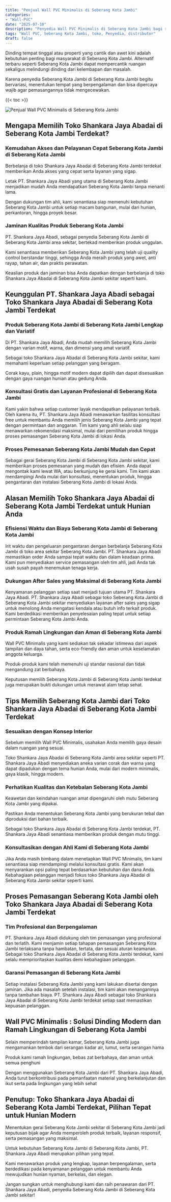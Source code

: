 ```yaml
---
title: "Penjual Wall PVC Minimalis di Seberang Kota Jambi"
categories: 
- "Wall-PVC"
date: "2025-07-10"
description: "Penyedia Wall PVC Minimalis di Seberang Kota Jambi bagi rumah, office, serta toko. Panel unggulan, pilihan motif, pilihan warna modern, dengan jasa penempatan oleh tenaga ahli berpengalaman dan kepastian resmi!|Jasa penyediaan Wall PVC Minimalis di Seberang Kota Jambi bagi kebutuhan hunian, perkantoran, atau gerai, beserta produk terbaik dan instalasi oleh teknisi profesional serta kepastian resmi.|Pilihan Wall PVC Minimalis di Seberang Kota Jambi yang andal bagi hunian, perkantoran, dan toko, dengan produk berkualitas dan penempatan oleh tenaga ahli berpengalaman dan garansi resmi.|Penyediaan Wall PVC Minimalis di Seberang Kota Jambi bagi tempat tinggal, kantor, serta gerai, beserta panel terbaik dan pemasangan ditangani oleh tenaga ahli profesional, disertai dengan jaminan resmi.}"
tags: "Wall PVC, Seberang Kota Jambi, toko, Penyedia, distributor"
draft: false
---
```


Dinding tempat tinggal atau properti yang cantik dan awet kini adalah kebutuhan penting bagi masyarakat di Seberang Kota Jambi. Alternatif terbaru seperti Seberang Kota Jambi dapat mempercantik ruangan sekaligus melindungi dinding dari kelembapan dan masalah.

Karena penyedia Seberang Kota Jambi di Seberang Kota Jambi begitu bervariasi, menentukan tempat yang berpengalaman dan bisa dipercaya wajib agar pemasangannya tidak mengecewakan.

{{< toc >}}

![Penjual Wall PVC Minimalis di Seberang Kota Jambi](/images/Wall-PVC/Penjual-Wall-PVC-Minimalis-di-Seberang-Kota-Jambi.png)


## Mengapa Memilih Toko Shankara Jaya Abadai di Seberang Kota Jambi Terdekat?

### Kemudahan Akses dan Pelayanan Cepat Seberang Kota Jambi di Seberang Kota Jambi

Berbelanja di toko Shankara Jaya Abadai di Seberang Kota Jambi terdekat memberikan Anda akses yang cepat serta layanan yang sigap.

Letak PT. Shankara Jaya Abadi yang utama di Seberang Kota Jambi menjadikan mudah Anda mendapatkan Seberang Kota Jambi tanpa menanti lama.

Dengan dukungan tim ahli, kami senantiasa siap memenuhi kebutuhan Seberang Kota Jambi untuk setiap macam bangunan, mulai dari hunian, perkantoran, hingga proyek besar.

### Jaminan Kualitas Produk Seberang Kota Jambi

PT. Shankara Jaya Abadi, sebagai penyedia Seberang Kota Jambi di Seberang Kota Jambi area sekitar, bertekad memberikan produk unggulan.

Kami senantiasa memberikan Seberang Kota Jambi yang telah uji quality control berstandar tinggi, sehingga Anda meraih produk yang awet, anti rayap, tahan air, dan praktis perawatan.

Keaslian produk dan jaminan bisa Anda dapatkan dengan berbelanja di toko Shankara Jaya Abadai di Seberang Kota Jambi sekitar seperti kami.

## Keunggulan PT. Shankara Jaya Abadi sebagai Toko Shankara Jaya Abadai di Seberang Kota Jambi Terdekat

### Produk Seberang Kota Jambi di Seberang Kota Jambi Lengkap dan Variatif

Di PT. Shankara Jaya Abadi, Anda mudah memilih Seberang Kota Jambi dengan varian motif, warna, dan dimensi yang amat variatif.

Sebagai toko Shankara Jaya Abadai di Seberang Kota Jambi sekitar, kami memahami keperluan setiap pelanggan yang beragam.

Corak kayu, plain, hingga motif modern dapat dipilih dan dapat disesuaikan dengan gaya ruangan hunian atau gedung Anda.

### Konsultasi Gratis dan Layanan Profesional di Seberang Kota Jambi

Kami yakin bahwa setiap customer layak mendapatkan pelayanan terbaik. Oleh karena itu, PT. Shankara Jaya Abadi menawarkan fasilitas konsultasi free untuk membantu Anda memilih jenis Seberang Kota Jambi yang tepat dengan permintaan dan anggaran. Tim kami yang ahli selalu siap menawarkan rekomendasi maksimal, mulai dari pemilihan produk hingga proses pemasangan Seberang Kota Jambi di lokasi Anda.

### Proses Pemesanan Seberang Kota Jambi Mudah dan Cepat

Sebagai gerai Seberang Kota Jambi di Seberang Kota Jambi sekitar, kami memberikan proses pemesanan yang mudah dan efisien. Anda dapat mengontak kami lewat WA, atau berkunjung ke gerai kami. Tim kami akan mendampingi Anda mulai dari konsultasi, menentukan produk, hingga pengantaran dan instalasi Seberang Kota Jambi di lokasi Anda.

## Alasan Memilih Toko Shankara Jaya Abadai di Seberang Kota Jambi Terdekat untuk Hunian Anda

### Efisiensi Waktu dan Biaya Seberang Kota Jambi di Seberang Kota Jambi

Irit waktu dan pengeluaran pengantaran dengan berbelanja Seberang Kota Jambi di toko area sekitar Seberang Kota Jambi. PT. Shankara Jaya Abadi memastikan order Anda sampai tepat waktu dan dalam keadaan prima. Kami pun menyediakan service pemasangan oleh tim ahli, jadi Anda tak usah susah payah menemukan tenaga kerja.

### Dukungan After Sales yang Maksimal di Seberang Kota Jambi

Kenyamanan pelanggan setiap saat menjadi tujuan utama PT. Shankara Jaya Abadi. PT. Shankara Jaya Abadi sebagai toko Seberang Kota Jambi di Seberang Kota Jambi sekitar menyediakan layanan after sales yang sigap untuk menolong Anda mengatasi kendala atau butuh info terkait produk. Kami berdedikasi memberikan penyelesaian paling tepat untuk setiap permintaan Seberang Kota Jambi Anda.

### Produk Ramah Lingkungan dan Aman di Seberang Kota Jambi

 Wall PVC Minimalis  yang kami sediakan tak sekadar istimewa dari aspek tampilan dan daya tahan, serta eco-friendly dan aman untuk keselamatan anggota keluarga.

Produk-produk kami telah memenuhi uji standar nasional dan tidak mengandung zat berbahaya.

Keputusan memilih Seberang Kota Jambi di Seberang Kota Jambi terdekat juga merupakan bukti dukungan untuk merawat alam tetap sehat.

## Tips Memilih Seberang Kota Jambi dari Toko Shankara Jaya Abadai di Seberang Kota Jambi Terdekat

### Sesuaikan dengan Konsep Interior 

Sebelum memilih Wall PVC Minimalis, usahakan Anda memilih gaya desain dalam ruangan yang sesuai.

Toko Shankara Jaya Abadai di Seberang Kota Jambi area sekitar seperti PT. Shankara Jaya Abadi menyediakan aneka varian corak dan warna yang dapat dipadukan dengan tema hunian Anda, mulai dari modern minimalis, gaya klasik, hingga modern.

### Perhatikan Kualitas dan Ketebalan Seberang Kota Jambi

Keawetan dan keindahan ruangan amat dipengaruhi oleh mutu Seberang Kota Jambi yang dipakai.

Pastikan Anda menentukan Seberang Kota Jambi yang berukuran tebal dan diproduksi dari bahan terbaik.

Sebagai toko Shankara Jaya Abadai di Seberang Kota Jambi terdekat, PT. Shankara Jaya Abadi senantiasa memberikan produk dengan mutu tinggi.

### Konsultasikan dengan Ahli Kami di Seberang Kota Jambi

Jika Anda masih bimbang dalam menetapkan Wall PVC Minimalis, tim kami senantiasa siap mendampingi melalui konsultasi gratis. Kami akan menyarankan opsi paling tepat berdasarkan kebutuhan dan dana Anda. Kebahagiaan pelanggan menjadi fokus toko Shankara Jaya Abadai di Seberang Kota Jambi sekitar seperti kami.

## Proses Pemasangan Seberang Kota Jambi oleh Toko Shankara Jaya Abadai di Seberang Kota Jambi Terdekat

### Tim Profesional dan Berpengalaman

PT. Shankara Jaya Abadi didukung oleh tim pemasangan yang profesional dan terlatih. Kami menjamin setiap tahapan pemasangan Seberang Kota Jambi terlaksana tanpa hambatan, tertata, dan sesuai aturan keamanan. Sebagai toko Shankara Jaya Abadai di Seberang Kota Jambi terdekat, kami selalu memprioritaskan kualitas demi kebahagiaan pelanggan.

### Garansi Pemasangan di Seberang Kota Jambi

Setiap instalasi Seberang Kota Jambi yang kami lakukan disertai dengan jaminan. Jika ada masalah setelah instalasi, tim kami akan menanganinya tanpa tambahan biaya. PT. Shankara Jaya Abadi sebagai toko Shankara Jaya Abadai di Seberang Kota Jambi terdekat setiap saat memastikan kepuasan pelanggan.

##  Wall PVC Minimalis : Solusi Dinding Modern dan Ramah Lingkungan di Seberang Kota Jambi

Selain memperindah tampilan kamar, Seberang Kota Jambi juga mengamankan tembok dari serangan kadar air, lumut, serta serangan hama

Produk kami ramah lingkungan, bebas zat berbahaya, dan aman untuk semua penghuni

Dengan menggunakan Seberang Kota Jambi dari PT. Shankara Jaya Abadi, Anda turut berkontribusi pada pemanfaatan material yang berkelanjutan dan ikut serta pada lingkungan yang lebih sehat

## Penutup: Toko Shankara Jaya Abadai di Seberang Kota Jambi Terdekat, Pilihan Tepat untuk Hunian Modern

Menentukan gerai Seberang Kota Jambi sekitar di Seberang Kota Jambi jadi keputusan bijak agar Anda memperoleh produk terbaik, layanan responsif, serta pemasangan yang maksimal.

Untuk kebutuhan Seberang Kota Jambi di Seberang Kota Jambi, PT. Shankara Jaya Abadi merupakan pilihan yang tepat.

Kami menawarkan produk yang lengkap, layanan berpengalaman, serta berdedikasi pada kenyamanan pelanggan untuk membantu Anda mewujudkan hunian nyaman, berkelas, dan elegan.

Jangan sungkan untuk menghubungi kami dan raih penawaran dari PT. Shankara Jaya Abadi, penyedia Seberang Kota Jambi di Seberang Kota Jambi sekitar!